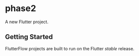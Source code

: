 # phase2

A new Flutter project.

## Getting Started

FlutterFlow projects are built to run on the Flutter _stable_ release.
